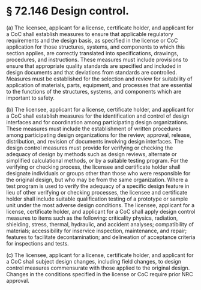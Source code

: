 # § 72.146   Design control.

(a) The licensee, applicant for a license, certificate holder, and applicant for a CoC shall establish measures to ensure that applicable regulatory requirements and the design basis, as specified in the license or CoC application for those structures, systems, and components to which this section applies, are correctly translated into specifications, drawings, procedures, and instructions. These measures must include provisions to ensure that appropriate quality standards are specified and included in design documents and that deviations from standards are controlled. Measures must be established for the selection and review for suitability of application of materials, parts, equipment, and processes that are essential to the functions of the structures, systems, and components which are important to safety.


(b) The licensee, applicant for a license, certificate holder, and applicant for a CoC shall establish measures for the identification and control of design interfaces and for coordination among participating design organizations. These measures must include the establishment of written procedures among participating design organizations for the review, approval, release, distribution, and revision of documents involving design interfaces. The design control measures must provide for verifying or checking the adequacy of design by methods such as design reviews, alternate or simplified calculational methods, or by a suitable testing program. For the verifying or checking process, the licensee and certificate holder shall designate individuals or groups other than those who were responsible for the original design, but who may be from the same organization. Where a test program is used to verify the adequacy of a specific design feature in lieu of other verifying or checking processes, the licensee and certificate holder shall include suitable qualification testing of a prototype or sample unit under the most adverse design conditions. The licensee, applicant for a license, certificate holder, and applicant for a CoC shall apply design control measures to items such as the following: criticality physics, radiation, shielding, stress, thermal, hydraulic, and accident analyses; compatibility of materials; accessibility for inservice inspection, maintenance, and repair; features to facilitate decontamination; and delineation of acceptance criteria for inspections and tests.


(c) The licensee, applicant for a license, certificate holder, and applicant for a CoC shall subject design changes, including field changes, to design control measures commensurate with those applied to the original design. Changes in the conditions specified in the license or CoC require prior NRC approval.





